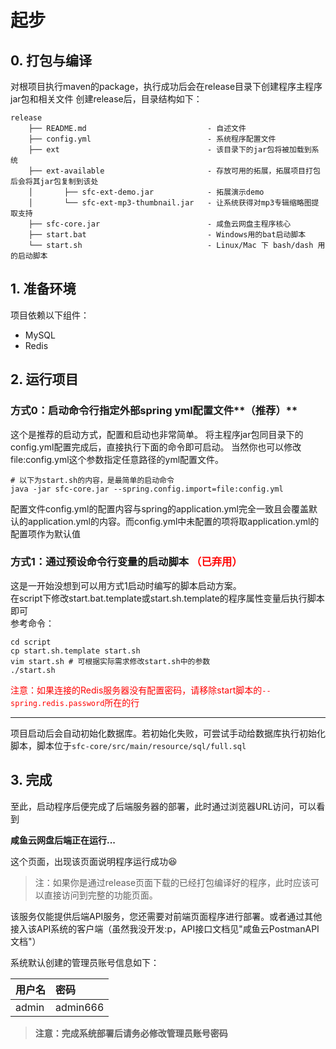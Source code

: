 # 起步

## 0. 打包与编译
对根项目执行maven的package，执行成功后会在release目录下创建程序主程序jar包和相关文件
创建release后，目录结构如下：
```
release
    ├── README.md                           - 自述文件
    ├── config.yml                          - 系统程序配置文件
    ├── ext                                 - 该目录下的jar包将被加载到系统
    ├── ext-available                       - 存放可用的拓展，拓展项目打包后会将其jar包复制到该处
    │       ├── sfc-ext-demo.jar            - 拓展演示demo
    │       └── sfc-ext-mp3-thumbnail.jar   - 让系统获得对mp3专辑缩略图提取支持
    ├── sfc-core.jar                        - 咸鱼云网盘主程序核心
    ├── start.bat                           - Windows用的bat启动脚本
    └── start.sh                            - Linux/Mac 下 bash/dash 用的启动脚本

```

## 1. 准备环境
项目依赖以下组件：

- MySQL
- Redis

## 2. 运行项目

### 方式0：启动命令行指定外部spring yml配置文件**（推荐）**
这个是推荐的启动方式，配置和启动也非常简单。
将主程序jar包同目录下的config.yml配置完成后，直接执行下面的命令即可启动。
当然你也可以修改file:config.yml这个参数指定任意路径的yml配置文件。
```shell
# 以下为start.sh的内容，是最简单的启动命令
java -jar sfc-core.jar --spring.config.import=file:config.yml
```
配置文件config.yml的配置内容与spring的application.yml完全一致且会覆盖默认的application.yml的内容。而config.yml中未配置的项将取application.yml的配置项作为默认值

### 方式1：通过预设命令行变量的启动脚本<font color="red"> （已弃用）</font>
这是一开始没想到可以用方式1启动时编写的脚本启动方案。  
在script下修改start.bat.template或start.sh.template的程序属性变量后执行脚本即可  
参考命令：
```shell
cd script
cp start.sh.template start.sh
vim start.sh # 可根据实际需求修改start.sh中的参数
./start.sh
```
<font color="red">注意：如果连接的Redis服务器没有配置密码，请移除start脚本的`--spring.redis.password`所在的行</font>

---

项目启动后会自动初始化数据库。若初始化失败，可尝试手动给数据库执行初始化脚本，脚本位于`sfc-core/src/main/resource/sql/full.sql`

## 3. 完成

至此，启动程序后便完成了后端服务器的部署，此时通过浏览器URL访问，可以看到

**咸鱼云网盘后端正在运行...**

这个页面，出现该页面说明程序运行成功😆

> 注：如果你是通过release页面下载的已经打包编译好的程序，此时应该可以直接访问到完整的功能页面。

该服务仅能提供后端API服务，您还需要对前端页面程序进行部署。或者通过其他接入该API系统的客户端（虽然我没开发:p，API接口文档见"咸鱼云PostmanAPI文档"）

系统默认创建的管理员账号信息如下：


| 用户名    | 密码        |
|:-------|:----------|
| admin  | admin666  |

> **注意：完成系统部署后请务必修改管理员账号密码**

